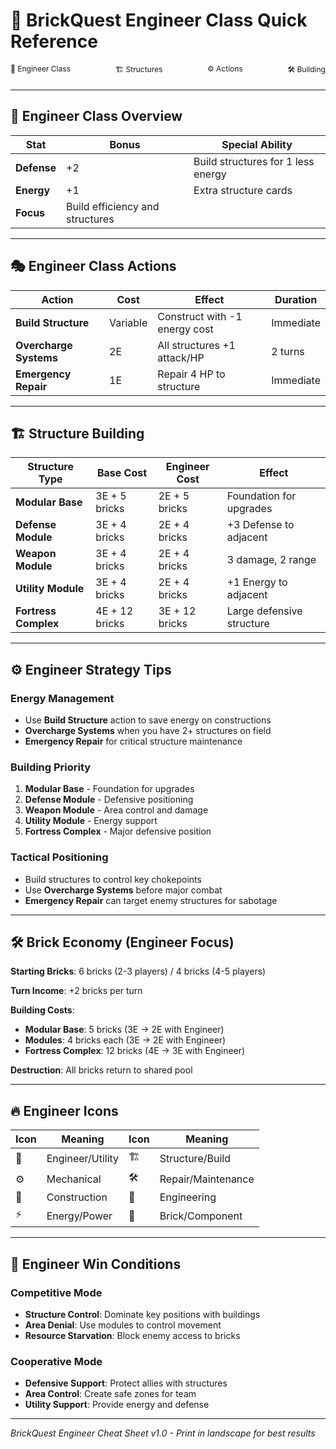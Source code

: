 # 🔧 BrickQuest Engineer Class Quick Reference

<div style="display: flex; justify-content: space-between; font-size: 12px; margin-bottom: 20px;">
  <div>🔧 Engineer Class</div>
  <div>🏗️ Structures</div>
  <div>⚙️ Actions</div>
  <div>🛠️ Building</div>
</div>

---

## 🔧 Engineer Class Overview

| Stat | Bonus | Special Ability |
|------|-------|-----------------|
| **Defense** | +2 | Build structures for 1 less energy |
| **Energy** | +1 | Extra structure cards |
| **Focus** | Build efficiency and structures | |

---

## 🎭 Engineer Class Actions

| Action | Cost | Effect | Duration |
|--------|------|--------|----------|
| **Build Structure** | Variable | Construct with -1 energy cost | Immediate |
| **Overcharge Systems** | 2E | All structures +1 attack/HP | 2 turns |
| **Emergency Repair** | 1E | Repair 4 HP to structure | Immediate |

---

## 🏗️ Structure Building

| Structure Type | Base Cost | Engineer Cost | Effect |
|----------------|-----------|---------------|--------|
| **Modular Base** | 3E + 5 bricks | 2E + 5 bricks | Foundation for upgrades |
| **Defense Module** | 3E + 4 bricks | 2E + 4 bricks | +3 Defense to adjacent |
| **Weapon Module** | 3E + 4 bricks | 2E + 4 bricks | 3 damage, 2 range |
| **Utility Module** | 3E + 4 bricks | 2E + 4 bricks | +1 Energy to adjacent |
| **Fortress Complex** | 4E + 12 bricks | 3E + 12 bricks | Large defensive structure |

---

## ⚙️ Engineer Strategy Tips

### Energy Management
- Use **Build Structure** action to save energy on constructions
- **Overcharge Systems** when you have 2+ structures on field
- **Emergency Repair** for critical structure maintenance

### Building Priority
1. **Modular Base** - Foundation for upgrades
2. **Defense Module** - Defensive positioning
3. **Weapon Module** - Area control and damage
4. **Utility Module** - Energy support
5. **Fortress Complex** - Major defensive position

### Tactical Positioning
- Build structures to control key chokepoints
- Use **Overcharge Systems** before major combat
- **Emergency Repair** can target enemy structures for sabotage

---

## 🛠️ Brick Economy (Engineer Focus)

**Starting Bricks**: 6 bricks (2-3 players) / 4 bricks (4-5 players)

**Turn Income**: +2 bricks per turn

**Building Costs**:
- **Modular Base**: 5 bricks (3E → 2E with Engineer)
- **Modules**: 4 bricks each (3E → 2E with Engineer)
- **Fortress Complex**: 12 bricks (4E → 3E with Engineer)

**Destruction**: All bricks return to shared pool

---

## 🔥 Engineer Icons

| Icon | Meaning | Icon | Meaning |
|------|---------|------|---------|
| 🔧 | Engineer/Utility | 🏗️ | Structure/Build |
| ⚙️ | Mechanical | 🛠️ | Repair/Maintenance |
| 🔨 | Construction | 📐 | Engineering |
| ⚡ | Energy/Power | 🧱 | Brick/Component |

---

## 🎯 Engineer Win Conditions

### Competitive Mode
- **Structure Control**: Dominate key positions with buildings
- **Area Denial**: Use modules to control movement
- **Resource Starvation**: Block enemy access to bricks

### Cooperative Mode
- **Defensive Support**: Protect allies with structures
- **Area Control**: Create safe zones for team
- **Utility Support**: Provide energy and defense

---

*BrickQuest Engineer Cheat Sheet v1.0 - Print in landscape for best results*